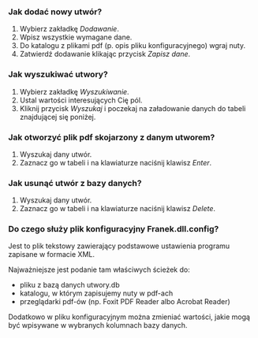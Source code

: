 ﻿
### Jak dodać nowy utwór?

1. Wybierz zakładkę *Dodawanie*.
2. Wpisz wszystkie wymagane dane.
3. Do katalogu z plikami pdf (p. opis pliku konfiguracyjnego) wgraj nuty.
4. Zatwierdź dodawanie klikając przycisk *Zapisz dane*.

### Jak wyszukiwać utwory?

1. Wybierz zakładkę *Wyszukiwanie*.
2. Ustal wartości interesujących Cię pól.
3. Kliknij przycisk *Wyszukaj* i poczekaj na załadowanie danych do tabeli znajdującej się poniżej.

### Jak otworzyć plik pdf skojarzony z danym utworem?

1. Wyszukaj dany utwór.
2. Zaznacz go w tabeli i na klawiaturze naciśnij klawisz *Enter*.

### Jak usunąć utwór z bazy danych?

1. Wyszukaj dany utwór.
2. Zaznacz go w tabeli i na klawiaturze naciśnij klawisz *Delete*.

### Do czego służy plik konfiguracyjny Franek.dll.config?

Jest to plik tekstowy zawierający podstawowe ustawienia programu zapisane w formacie XML.

Najważniejsze jest podanie tam właściwych ścieżek do:
- pliku z bazą danych utwory.db
- katalogu, w którym zapisujemy nuty w pdf-ach
- przeglądarki pdf-ów (np. Foxit PDF Reader albo Acrobat Reader)

Dodatkowo w pliku konfiguracyjnym można zmieniać wartości, jakie mogą być wpisywane w wybranych kolumnach bazy danych.
